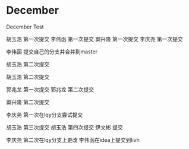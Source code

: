 # December
December Test

胡玉浩 第一次提交
李伟函 第一次提交
窦兴隆 第一次提交
李庆尧 第一次提交


李伟函 提交自己的分支并合并到master

胡玉浩 第二次提交

胡玉浩 第二次提交

郭兆龙 第一次提交
郭兆龙 第二次提交

窦兴隆 第二次提交

李庆尧 第一次在lqy分支尝试提交

胡玉浩 第三次提交
胡玉浩 第四次提交
伊文彬 提交

李庆尧 第二次在lqy分支上更改
李伟函在idea上提交到livh


